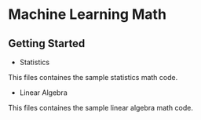 # Machine Learning Math

## Getting Started 

* Statistics

This files containes the sample statistics math code.

* Linear Algebra

This files containes the sample linear algebra math code.


